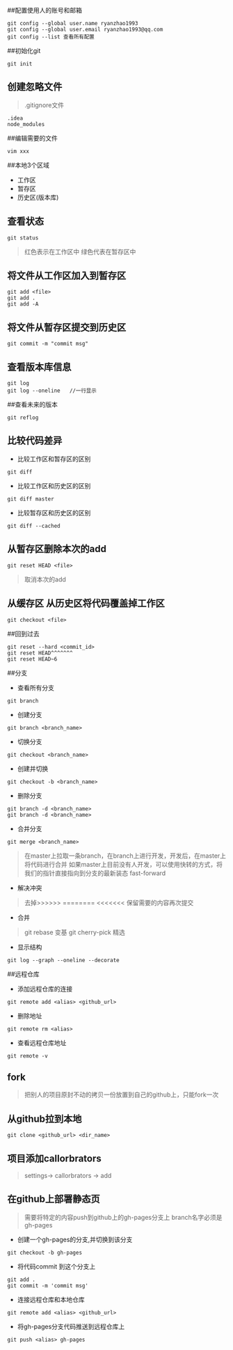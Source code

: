 ##配置使用人的账号和邮箱
```
git config --global user.name ryanzhao1993
git config --global user.email ryanzhao1993@qq.com
git config --list 查看所有配置
```

##初始化git
```
git init
```

## 创建忽略文件
> .gitignore文件
```
.idea
node_modules
```

##编辑需要的文件
```
vim xxx
```

##本地3个区域
* 工作区
* 暂存区
* 历史区(版本库)

## 查看状态
```
git status
```
> 红色表示在工作区中
> 绿色代表在暂存区中

## 将文件从工作区加入到暂存区
```
git add <file>
git add .
git add -A
```

## 将文件从暂存区提交到历史区
```
git commit -m "commit msg"
```


## 查看版本库信息
```
git log
git log --oneline   //一行显示
```

##查看未来的版本
```
git reflog
```

## 比较代码差异
* 比较工作区和暂存区的区别
```
git diff
```

* 比较工作区和历史区的区别
```
git diff master
```

* 比较暂存区和历史区的区别
```
git diff --cached
```

## 从暂存区删除本次的add
```
git reset HEAD <file>
```

> 取消本次的add

## 从缓存区 从历史区将代码覆盖掉工作区
```
git checkout <file>
```

##回到过去
```
git reset --hard <commit_id>
git reset HEAD^^^^^^^
git reset HEAD~6
```


##分支
* 查看所有分支
```
git branch
```

* 创建分支
```
git branch <branch_name>
```

* 切换分支
```
git checkout <branch_name>
```

* 创建并切换
```
git checkout -b <branch_name>
```

* 删除分支
```
git branch -d <branch_name>
git branch -d <branch_name>
```

* 合并分支
```
git merge <branch_name>
```

> 在master上拉取一条branch，在branch上进行开发，开发后，在master上将代码进行合并
> 如果master上目前没有人开发，可以使用快转的方式，将我们的指针直接指向到分支的最新装态 fast-forward

* 解决冲突
> 去掉>>>>>> ========  <<<<<<< 保留需要的内容再次提交

* 合并
> git rebase 变基
> git cherry-pick 精选

* 显示结构
```
git log --graph --oneline --decorate
```


##远程仓库
* 添加远程仓库的连接
```
git remote add <alias> <github_url>
```
* 删除地址
```
git remote rm <alias>
```

* 查看远程仓库地址
```
git remote -v
```


## fork
> 把别人的项目原封不动的拷贝一份放置到自己的github上，只能fork一次

## 从github拉到本地
```
git clone <github_url> <dir_name>
```

## 项目添加callorbrators
> settings-> callorbrators -> add

## 在github上部署静态页
> 需要将特定的内容push到github上的gh-pages分支上
> branch名字必须是gh-pages

- 创建一个gh-pages的分支,并切换到该分支
```
git checkout -b gh-pages
```

- 将代码commit 到这个分支上
```
git add .
git commit -m 'commit msg'
```

- 连接远程仓库和本地仓库
```
git remote add <alias> <github_url>
```

- 将gh-pages分支代码推送到远程仓库上
```
git push <alias> gh-pages
```

 









